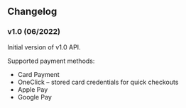 Changelog
---

### v1.0 (06/2022)

Initial version of v1.0 API.

Supported payment methods: 

- Card Payment
- OneClick – stored card credentials for quick checkouts
- Apple Pay
- Google Pay
